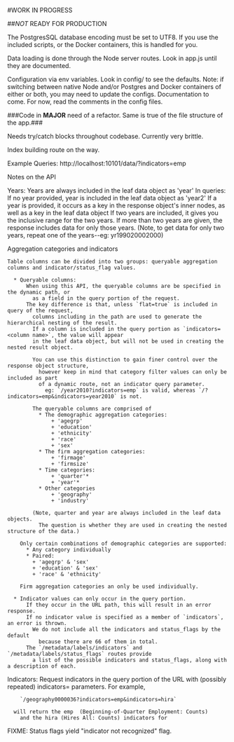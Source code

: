 #WORK IN PROGRESS

##_NOT_ READY FOR PRODUCTION

The PostgresSQL database encoding must be set to UTF8. If you use the included scripts, or the Docker containers, this is handled for you.

Data loading is done through the Node server routes. Look in app.js until they are documented.

Configuration via env variables. Look in config/ to see the defaults. Note: if switching between native Node and/or Postgres and Docker containers of either or both, you may need to update the configs. Documentation to come. For now, read the comments in the config files.

###Code in __MAJOR__ need of a refactor. Same is true of the file structure of the app.###

Needs try/catch blocks throughout codebase. Currently very brittle.

Index building route on the way.

Example Queries:
http://localhost:10101/data/?indicators=emp



Notes on the API

  Years: Years are always included in the leaf data object as 'year'
    In queries:
      If no year provided,
        year is included in the leaf data object as 'year2'
      If a year is provided,
        it occurs as a key in the response object's inner nodes, as well as a key in the leaf data object
      If two years are included,
        it gives you the inclusive range for the two years.
      If more than two years are given, the response includes data for only those years.
        (Note, to get data for only two years, repeat one of the years--eg: yr199020002000)

  Aggregation categories and indicators

    Table columns can be divided into two groups: queryable aggregation columns and indicator/status_flag values.

      * Queryable columns:
          When using this API, the queryable columns are be specified in the dynamic path, or
            as a field in the query portion of the request.
          The key difference is that, unless `flat=true` is included in query of the request,
            columns including in the path are used to generate the hierarchical nesting of the result.
            If a column is included in the query portion as `indicators=<column name>`, the value will appear 
            in the leaf data object, but will not be used in creating the nested result object.

            You can use this distinction to gain finer control over the response object structure,
              however keep in mind that category filter values can only be included as part
              of a dynamic route, not an indicator query parameter.
                eg: `/year2010?indicators=emp` is valid, whereas `/?indicators=emp&indicators=year2010` is not.

            The queryable columns are comprised of
              * The demographic aggregation categories:
                  + 'agegrp'
                  + 'education'
                  + 'ethnicity'
                  + 'race'
                  + 'sex'
              * The firm aggregation categories:
                  + 'firmage'
                  + 'firmsize'
              * Time categories:
                  + 'quarter'*
                  + 'year'*
              * Other categories
                  + 'geography'
                  + 'industry'

            (Note, quarter and year are always included in the leaf data objects.
              The question is whether they are used in creating the nested structure of the data.)

        Only certain combinations of demographic categories are supported:
          * Any category individually
          * Paired:
            + 'agegrp' & 'sex'
            + 'education' & 'sex'
            + 'race' & 'ethnicity'

        Firm aggregation categories an only be used individually.

      * Indicator values can only occur in the query portion. 
          If they occur in the URL path, this will result in an error response.
          If no indicator value is specified as a member of `indicators`, an error is thrown.
            We do not include all the indicators and status_flags by the default 
              because there are 66 of them in total.
          The `/metadata/labels/indicators` and `/metadata/labels/status_flags` routes provide 
            a list of the possible indicators and status_flags, along with a description of each.

  Indicators:
    Request indicators in the query portion of the URL with (possibly repeated) indicators=<field name> parameters.
      For example,

        `/geography0000036?indicators=emp&indicators=hira`
        
      will return the emp  (Beginning-of-Quarter Employment: Counts) 
        and the hira (Hires All: Counts) indicators for 


FIXME:
  Status flags yield "indicator not recognized" flag.
